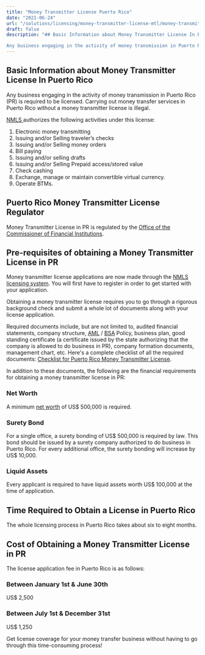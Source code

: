 ```yaml
---
title: "Money Transmitter License Puerto Rico"
date: "2021-06-24"
url: "/solutions/licensing/money-transmitter-license-mtl/money-transmitter-license-puerto-rico/"
draft: false
description: "## Basic Information about Money Transmitter License In Puerto Rico

Any business engaging in the activity of money transmission in Puerto Rico (PR) i..."
---
```


## Basic Information about Money Transmitter License In Puerto Rico

Any business engaging in the activity of money transmission in Puerto Rico (PR) is required to be licensed. Carrying out money transfer services in Puerto Rico without a money transmitter license is illegal.

[NMLS ](https://nationwidelicensingsystem.org/slr/PublishedStateDocuments/PR-Money-Transmitter-License-Company-New-App-Checklist.pdf)authorizes the following activities under this license: 

  1. Electronic money transmitting
  2. Issuing and/or Selling traveler’s checks
  3. Issuing and/or Selling money orders
  4. Bill paying 
  5. Issuing and/or selling drafts 
  6. Issuing and/or Selling Prepaid access/stored value 
  7. Check cashing
  8. Exchange, manage or maintain convertible virtual currency.
  9. Operate BTMs.

## Puerto Rico Money Transmitter License Regulator

Money Transmitter License in PR is regulated by the [Office of the Commissioner of Financial Institutions](http://www.ocif.pr.gov/Pages/default.aspx).

## Pre-requisites of obtaining a Money Transmitter License in PR

Money transmitter license applications are now made through the [NMLS licensing system](https://nationwidelicensingsystem.org/Pages/default.aspx). You will first have to register in order to get started with your application.

Obtaining a money transmitter license requires you to go through a rigorous background check and submit a whole lot of documents along with your license application.

Required documents include, but are not limited to, audited financial statements, company structure, [AML](https://faisalkhan.com/solutions/risk-and-compliance/anti-money-laundering-aml/) / [BSA](https://faisalkhan.com/knowledge-hub/resources-and-references/bank-secrecy-act/) Policy, business plan, good standing certificate (a certificate issued by the state authorizing that the company is allowed to do business in PR), company formation documents, management chart, etc. Here's a complete checklist of all the required documents: [Checklist for Puerto Rico Money Transmitter License](https://nationwidelicensingsystem.org/slr/PublishedStateDocuments/PR-Money-Transmitter-License-Company-New-App-Checklist.pdf).

In addition to these documents, the following are the financial requirements for obtaining a money transmitter license in PR:

### Net Worth

A minimum [net worth](https://faisalkhan.com/knowledge-hub/resources-and-references/net-worth/) of US$ 500,000 is required.

### Surety Bond

For a single office, a surety bonding of US$ 500,000 is required by law. This bond should be issued by a surety company authorized to do business in Puerto Rico. For every additional office, the surety bonding will increase by US$ 10,000.

### Liquid Assets

Every applicant is required to have liquid assets worth US$ 100,000 at the time of application. 

## Time Required to Obtain a License in Puerto Rico

The whole licensing process in Puerto Rico takes about six to eight months.

## Cost of Obtaining a Money Transmitter License in PR

The license application fee in Puerto Rico is as follows:

### Between January 1st & June 30th 

US$ 2,500

### Between July 1st & December 31st 

US$ 1,250

Get license coverage for your money transfer business without having to go through this time-consuming process!
